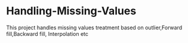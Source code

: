 # Handling-Missing-Values
This project handles missing values treatment based on outlier,Forward fill,Backward fill, Interpolation etc
